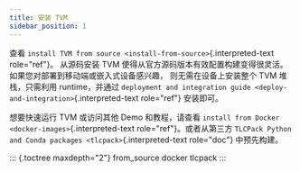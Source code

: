 ```yaml
---
title: 安装 TVM
sidebar_position: 1
---
```


查看 `install TVM from source <install-from-source>`{.interpreted-text
role="ref"}。 从源码安装 TVM
使得从官方源码版本有效配置构建变得很灵活。如果您对部署到移动端或嵌入式设备感兴趣，
则无需在设备上安装整个 TVM 堆栈，只需利用 runtime，并通过
`deployment and integration guide <deploy-and-integration>`{.interpreted-text
role="ref"} 安装即可。

想要快速运行 TVM 或访问其他 Demo 和教程，请查看
`install from Docker <docker-images>`{.interpreted-text
role="ref"}。或者从第三方
`TLCPack Python and Conda packages <tlcpack>`{.interpreted-text
role="doc"} 中预先构建。

::: {.toctree maxdepth="2"}
from_source docker tlcpack
:::
